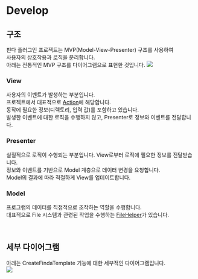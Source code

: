 # Develop

## 구조
핀다 플러그인 프로젝트는 MVP(Model-View-Presenter) 구조를 사용하여  
사용자의 상호작용과 로직을 분리합니다.  
아래는 전통적인 MVP 구조를 다이어그램으로 표현한 것입니다.
![](https://user-images.githubusercontent.com/36754680/108016880-e2d46200-7056-11eb-89e5-0cde21276060.png)

### View
사용자의 이벤트가 발생하는 부분입니다.  
프로젝트에서 대표적으로 [Action](https://plugins.jetbrains.com/docs/intellij/plugin-actions.html)에 해당합니다.  
동작에 필요한 정보(디렉토리, 입력 값)를 포함하고 있습니다.  
발생한 이벤트에 대한 로직을 수행하지 않고, Presenter로 정보와 이벤트를 전달합니다.

### Presenter
실질적으로 로직이 수행되는 부분입니다. View로부터 로직에 필요한 정보를 전달받습니다.  
정보와 이벤트를 기반으로 Model 계층으로 데이터 변경을 요청합니다.  
Model의 결과에 따라 적절하게 View를 업데이트합니다.

### Model
프로그램의 데이터를 직접적으로 조작하는 역할을 수행합니다.  
대표적으로 File 시스템과 관련된 작업을 수행하는 [FileHelper](https://github.com/FindaDeveloper/FindaTemplatePlugin-Android/blob/main/src/main/kotlin/kr/co/finda/androidtemplate/common/FileHelper.kt)가 있습니다.  

<br>

## 세부 다이어그램  
아래는 CreateFindaTemplate 기능에 대한 세부적인 다이어그램입니다.  
![](https://user-images.githubusercontent.com/36754680/108029084-38693880-7070-11eb-9a67-b5566d77539f.png)

